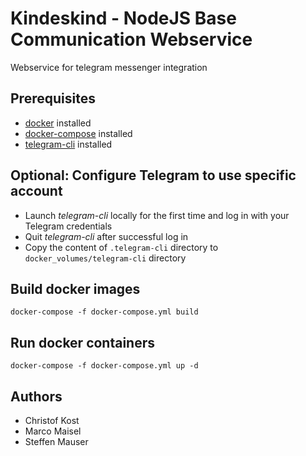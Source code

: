 # Kindeskind - NodeJS Base Communication Webservice
Webservice for telegram messenger integration

## Prerequisites
- [docker](https://docs.docker.com/engine/installation/) installed
- [docker-compose](https://docs.docker.com/compose/install/) installed
- [telegram-cli](https://github.com/vysheng/tg) installed

## Optional: Configure Telegram to use specific account
- Launch *telegram-cli* locally for the first time and log in with your Telegram credentials
- Quit *telegram-cli* after successful log in
- Copy the content of `.telegram-cli` directory to `docker_volumes/telegram-cli` directory

## Build docker images
```
docker-compose -f docker-compose.yml build
```

## Run docker containers
```
docker-compose -f docker-compose.yml up -d
```

## Authors
- Christof Kost
- Marco Maisel
- Steffen Mauser